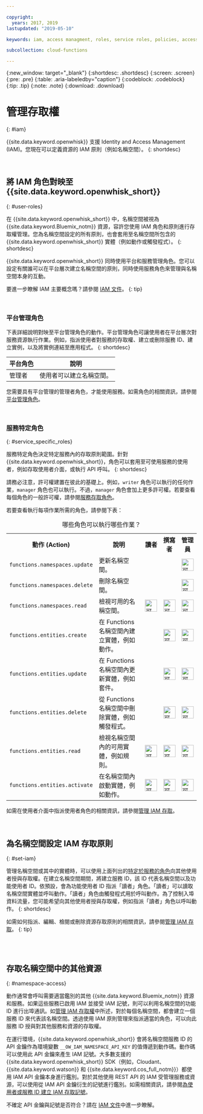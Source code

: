 ```yaml
---

copyright:
  years: 2017, 2019
lastupdated: "2019-05-10"

keywords: iam, access managment, roles, service roles, policies, access

subcollection: cloud-functions

---
```



{:new_window: target="_blank"}
{:shortdesc: .shortdesc}
{:screen: .screen}
{:pre: .pre}
{:table: .aria-labeledby="caption"}
{:codeblock: .codeblock}
{:tip: .tip}
{:note: .note}
{:download: .download}


# 管理存取權
{: #iam}

{{site.data.keyword.openwhisk}} 支援 Identity and Access Management (IAM)。您現在可以定義資源的 IAM 原則（例如名稱空間）。
{: shortdesc}

</br>

## 將 IAM 角色對映至 {{site.data.keyword.openwhisk_short}}
{: #user-roles}

在 {{site.data.keyword.openwhisk_short}} 中，名稱空間被視為 {{site.data.keyword.Bluemix_notm}} 資源，容許您使用 IAM 角色和原則進行存取權管理。您為名稱空間設定的所有原則，也會套用至名稱空間所包含的 {{site.data.keyword.openwhisk_short}} 實體（例如動作或觸發程式）。
{: shortdesc}

{{site.data.keyword.openwhisk_short}} 同時使用平台和服務管理角色。您可以設定有關誰可以在平台層次建立名稱空間的原則，同時使用服務角色來管理與名稱空間本身的互動。

要進一步瞭解 IAM 主要概念嗎？請參閱 [IAM 文件](/docs/iam?topic=iam-iamconcepts#iamconcepts)。
{: tip}

</br>

### 平台管理角色

下表詳細說明對映至平台管理角色的動作。平台管理角色可讓使用者在平台層次對服務資源執行作業。例如，指派使用者對服務的存取權、建立或刪除服務 ID、建立實例，以及將實例連結至應用程式。
{: shortdesc}

<table>
  <thead>
    <tr>
      <th>平台角色</th>
      <th>說明</th>
    </tr>
  </thead>
  <tbody>
    <tr>
      <td>管理者</td>
      <td>使用者可以建立名稱空間。</td>
    </tr>
  </tbody>
</table>

您需要具有平台管理的管理者角色，才能使用服務。如需角色的相關資訊，請參閱[平台管理角色](/docs/iam?topic=iam-userroles)。

</br>

### 服務特定角色
{: #service_specific_roles}

服務特定角色決定特定服務內的存取原則範圍。針對 {{site.data.keyword.openwhisk_short}}，角色可以套用至可使用服務的使用者，例如存取使用者介面，或執行 API 呼叫。
{: shortdesc}


請務必注意，許可權建置在彼此的基礎上。例如，`writer` 角色可以執行的任何作業，`manager` 角色也可以執行。不過，`manager` 角色會加上更多許可權。若要查看每個角色的一般許可權，請參閱[服務存取角色](/docs/iam?topic=iam-userroles)。

若要查看執行每項作業所需的角色，請參閱下表：

<table><caption>哪些角色可以執行哪些作業？</caption>
  <tr>
    <th style="width:150px">動作 (Action)</th>
    <th style="width:2500px">說明</th>
    <th style="width:50px">讀者</th>
    <th style="width:50px">撰寫者</th>
    <th style="width:50px">管理員</th>
  </tr>
  <tr>
    <td><code>functions.namespaces.update</code></td>
    <td>更新名稱空間。</td>
    <td></td>
    <td></td>
    <td><img src="images/confirm.png" width="32" alt="可用的特性" style="width:32px;" /></td>
  </tr>
  <tr>
    <td><code>functions.namespaces.delete</code></td>
    <td>刪除名稱空間。</td>
    <td></td>
    <td></td>
    <td><img src="images/confirm.png" width="32" alt="可用的特性" style="width:32px;" /></td>
  </tr>
  <tr>
    <td><code>functions.namespaces.read</code></td>
    <td>檢視可用的名稱空間。</td>
    <td><img src="images/confirm.png" width="32" alt="可用的特性" style="width:32px;" /></td>
    <td><img src="images/confirm.png" width="32" alt="可用的特性" style="width:32px;" /></td>
    <td><img src="images/confirm.png" width="32" alt="可用的特性" style="width:32px;" /></td>
  </tr>
  <tr>
    <td><code>functions.entities.create</code></td>
    <td>在 Functions 名稱空間內建立實體，例如動作。</td>
    <td> </td>
    <td><img src="images/confirm.png" width="32" alt="可用的特性" style="width:32px;" /></td>
    <td><img src="images/confirm.png" width="32" alt="可用的特性" style="width:32px;" /></td>
  </tr>
  <tr>
    <td><code>functions.entities.update</code></td>
    <td>在 Functions 名稱空間內更新實體，例如套件。</td>
    <td> </td>
    <td><img src="images/confirm.png" width="32" alt="可用的特性" style="width:32px;" /></td>
    <td><img src="images/confirm.png" width="32" alt="可用的特性" style="width:32px;" /></td>
  </tr>
  <tr>
    <td><code>functions.entities.delete</code></td>
    <td>從 Functions 名稱空間中刪除實體，例如觸發程式。</td>
    <td> </td>
    <td><img src="images/confirm.png" width="32" alt="可用的特性" style="width:32px;" /></td>
    <td><img src="images/confirm.png" width="32" alt="可用的特性" style="width:32px;" /></td>
  </tr>
  <tr>
    <td><code>functions.entities.read</code></td>
    <td>檢視名稱空間內的可用實體，例如規則。</td>
    <td><img src="images/confirm.png" width="32" alt="可用的特性" style="width:32px;" /></td>
    <td><img src="images/confirm.png" width="32" alt="可用的特性" style="width:32px;" /></td>
    <td><img src="images/confirm.png" width="32" alt="可用的特性" style="width:32px;" /></td>
  </tr>
  <tr>
    <td><code>functions.entities.activate</code></td>
    <td>在名稱空間內啟動實體，例如動作。</td>
    <td><img src="images/confirm.png" width="32" alt="可用的特性" style="width:32px;" /></td>
    <td><img src="images/confirm.png" width="32" alt="可用的特性" style="width:32px;" /></td>
    <td><img src="images/confirm.png" width="32" alt="可用的特性" style="width:32px;" /></td>
  </tr>
</table>

如需在使用者介面中指派使用者角色的相關資訊，請參閱[管理 IAM 存取](/docs/iam?topic=iam-iammanidaccser#iammanidaccser)。

</br>


## 為名稱空間設定 IAM 存取原則
{: #set-iam}

管理名稱空間或其中的實體時，可以使用上面列出的[特定於服務的角色](#service_specific_roles)向其他使用者授與存取權。在建立名稱空間期間，將建立服務 ID，該 ID 代表名稱空間以及功能使用者 ID。依預設，會為功能使用者 ID 指派「讀者」角色。「讀者」可以讀取名稱空間實體並呼叫動作。「讀者」角色由觸發程式用於呼叫動作。為了控制入埠資料流量，您可能希望向其他使用者授與存取權，例如指派「讀者」角色以呼叫動作。
{: shortdesc}

如需如何指派、編輯、檢閱或刪除資源存取原則的相關資訊，請參閱[管理 IAM 存取](/docs/iam?topic=iam-iammanidaccser#iammanidaccser)。
{: tip}




</br>
</br>

## 存取名稱空間中的其他資源
{: #namespace-access}

動作通常會呼叫需要適當鑑別的其他 {{site.data.keyword.Bluemix_notm}} 資源和服務。如果這些服務已啟用 IAM 並接受 IAM 記號，則可以利用名稱空間的功能 ID 進行出埠通訊。如[管理 IAM 存取權](/docs/iam?topic=iam-iammanidaccser#iammanidaccser)中所述，對於每個名稱空間，都會建立一個服務 ID 來代表該名稱空間。透過使用 IAM 原則管理來指派適當的角色，可以向此服務 ID 授與對其他服務和資源的存取權。

在運行環境，{{site.data.keyword.openwhisk_short}} 會將名稱空間服務 ID 的 API 金鑰作為環境變數 `__OW_IAM_NAMESPACE_API_KEY` 的值傳遞到動作碼。動作碼可以使用此 API 金鑰來產生 IAM 記號。大多數支援的 {{site.data.keyword.openwhisk_short}} SDK（例如，Cloudant、{{site.data.keyword.watson}} 和 {{site.data.keyword.cos_full_notm}}）都使用 IAM API 金鑰本身進行鑑別。對於其他使用 REST API 的 IAM 受管理服務或資源，可以使用從 IAM API 金鑰衍生的記號進行鑑別。如需相關資訊，請參閱[為使用者或服務 ID 建立 IAM 存取記號](/apidocs/iam-identity-token-api#create-an-iam-access-token-for-a-user-or-service-i)。

不確定 API 金鑰與記號是否符合？請在 [IAM 文件](/docs/iam?topic=iam-iamapikeysforservices)中進一步瞭解。

